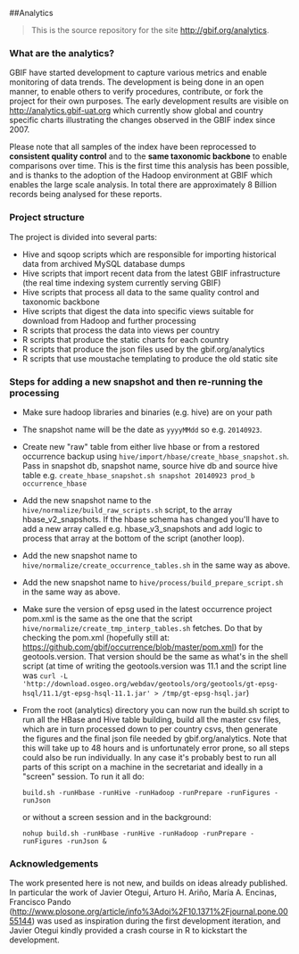 ##Analytics

> This is the source repository for the site http://gbif.org/analytics.

### What are the analytics?
GBIF have started development to capture various metrics and enable monitoring of data trends.
The development is being done in an open manner, to enable others to verify procedures, contribute, or fork the project for their own purposes.  The early development results are visible on http://analytics.gbif-uat.org which currently show global and country specific charts illustrating the changes observed in the GBIF index since 2007.

Please note that all samples of the index have been reprocessed to **consistent quality control** and to the **same taxonomic backbone** to enable comparisons over time.  This is the first time this analysis has been possible, and is thanks to the adoption of the Hadoop environment at GBIF which enables the large scale analysis.  In total there are approximately 8 Billion records being analysed for these reports.

### Project structure
The project is divided into several parts:
- Hive and sqoop scripts which are responsible for importing historical data from archived MySQL database dumps
- Hive scripts that import recent data from the latest GBIF infrastructure (the real time indexing system currently serving GBIF)
- Hive scripts that process all data to the same quality control and taxonomic backbone
- Hive scripts that digest the data into specific views suitable for download from Hadoop and further processing
- R scripts that process the data into views per country
- R scripts that produce the static charts for each country
- R scripts that produce the json files used by the gbif.org/analytics
- R scripts that use moustache templating to produce the old static site

### Steps for adding a new snapshot and then re-running the processing
- Make sure hadoop libraries and binaries (e.g. hive) are on your path
- The snapshot name will be the date as ```yyyyMMdd``` so e.g. ```20140923```.
- Create new "raw" table from either live hbase or from a restored occurrence backup using ```hive/import/hbase/create_hbase_snapshot.sh```. Pass in snapshot db, snapshot name, source hive db and source hive table e.g. ```create_hbase_snapshot.sh snapshot 20140923 prod_b occurrence_hbase```
- Add the new snapshot name to the ```hive/normalize/build_raw_scripts.sh``` script, to the array hbase_v2_snapshots. If the hbase schema has changed you'll have to add a new array called e.g. hbase_v3_snapshots and add logic to process that array at the bottom of the script (another loop).
- Add the new snapshot name to ```hive/normalize/create_occurrence_tables.sh``` in the same way as above.
- Add the new snapshot name to ```hive/process/build_prepare_script.sh``` in the same way as above.
- Make sure the version of epsg used in the latest occurrence project pom.xml is the same as the one that the script ```hive/normalize/create_tmp_interp_tables.sh``` fetches. Do that by checking the pom.xml (hopefully still at: https://github.com/gbif/occurrence/blob/master/pom.xml) for the geotools.version. That version should be the same as what's in the shell script (at time of writing the geotools.version was 11.1 and the script line was ```curl -L 'http://download.osgeo.org/webdav/geotools/org/geotools/gt-epsg-hsql/11.1/gt-epsg-hsql-11.1.jar' > /tmp/gt-epsg-hsql.jar```)
- From the root (analytics) directory you can now run the build.sh script to run all the HBase and Hive table building, build all the master csv files, which are in turn processed down to per country csvs, then generate the figures and the final json file needed by gbif.org/analytics. Note that this will take up to 48 hours and is unfortunately error prone, so all steps could also be run individually. In any case it's probably best to run all parts of this script on a machine in the secretariat and ideally in a "screen" session. To run it all do: 

  ```build.sh -runHbase -runHive -runHadoop -runPrepare -runFigures -runJson```
  
  or without a screen session and in the background:

  ```nohup build.sh -runHbase -runHive -runHadoop -runPrepare -runFigures -runJson &```

### Acknowledgements
The work presented here is not new, and builds on ideas already published.  In particular the work of Javier Otegui, Arturo H. Ariño, María A. Encinas, Francisco Pando (http://www.plosone.org/article/info%3Adoi%2F10.1371%2Fjournal.pone.0055144) was used as inspiration during the first development iteration, and Javier Otegui kindly provided a crash course in R to kickstart the development.  




